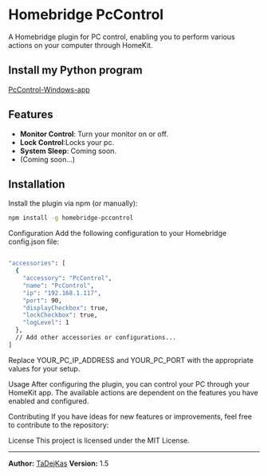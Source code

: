 # Homebridge PcControl

A Homebridge plugin for PC control, enabling you to perform various actions on your computer through HomeKit.

## Install my Python program 
[PcControl-Windows-app](https://github.com/tadejkas1/PC-Control-Web-Application)

## Features

- **Monitor Control**: Turn your monitor on or off.
- **Lock Control**:Locks your pc.
- **System Sleep**: Coming soon.
- (Coming soon...)

## Installation

Install the plugin via npm (or manually):

```bash
npm install -g homebridge-pccontrol
```

Configuration
Add the following configuration to your Homebridge config.json file:

```bash

"accessories": [
  {
    "accessory": "PcControl",
    "name": "PcControl",
    "ip": "192.168.1.117",
    "port": 90,
    "displayCheckbox": true,
    "lockCheckbox": true,
    "logLevel": 1
  },
  // Add other accessories or configurations...
]
```
Replace YOUR_PC_IP_ADDRESS and YOUR_PC_PORT with the appropriate values for your setup.

Usage
After configuring the plugin, you can control your PC through your HomeKit app. The available actions are dependent on the features you have enabled and configured.

Contributing
If you have ideas for new features or improvements, feel free to contribute to the repository:


License
This project is licensed under the MIT License.

---

**Author:** [TaDejKas](https://github.com/tadejkas1)
**Version:** 1.5

